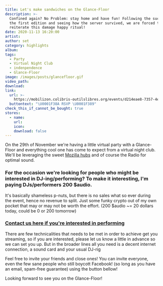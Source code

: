 ```yaml
---
title: Let's make sandwiches on the Glance-Floor
description: >-
  Confined again? No Problem: stay home and have fun! Following the success of
  the first edition and seeing how the server survived, we are forced to
  reiterate this damage happy ritual!
date: 2020-11-13 16:20:00
artist:
author: set
category: highlights
album:
tags:
  - Party
  - Virtual Night Club
  - indenpendence
  - Glance-Floor
image: /images/posts/glancefloor.gif
video_path:
download:
link:
  url: >-
    https://mobilizon.colibris-outilslibres.org/events/d214eae8-7357-4e36-a561-fcc09fa3fa2f
  buttontext: "\U0001F38A RSVP \U0001F389"
check_this_if_cannot_be_bought: true
stores:
  - name:
    url:
    icon:
    download: false
---
```


On the 29th of November we're having a little virtual party with a Glance-Floor and everything cool one has come to expect from a virtual night club. We'll be leveraging the sweet [Mozilla hubs](https://hubs.mozilla.com/) and of course the Radio for optimal sound.

### For the occasion we're looking for people who might be interested in DJ-ing/performing? To make it interesting, I'm paying DJs/performers 200 $audio.

It's basically shameless p-nuts, but there is no sales what so ever during the event, hence no revenue to split. Just some funky crypto out of my own pocket that may or may not be worth the effort. (200 $audio ~= 20 dollars today, could be 0 or 200 tomorrow)

### [Contact us here if you're interested in performing](mailto:info+glancefloor@basspistol.com)

There are few technicalities that needs to be met in order to achieve get you streaming, so if you are interested, please let us know a little in advance so we can set you up. But in the broader lines all you need is a decent internet connection, a sound card and your usual DJ-rig

Feel free to invite your friends and close ones\! You can invite everyone, even the few sane people who still boycott Facebook\! (so long as you have an email, spam-free guarantee) using the button bellow\!

Looking forward to see you on the Glance-Floor\!